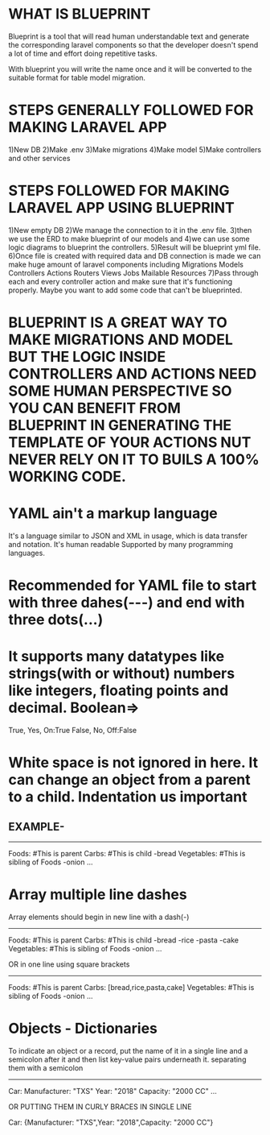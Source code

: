 # WHAT IS BLUEPRINT

Blueprint is a tool that will read human understandable text and generate the corresponding laravel components so that the developer doesn't spend a lot of time and effort doing repetitive tasks.

With blueprint you will write the name once and it will be converted to the suitable format for table model migration.

# STEPS GENERALLY FOLLOWED FOR MAKING LARAVEL APP

1)New DB
2)Make .env
3)Make migrations
4)Make model
5)Make controllers and other services

# STEPS FOLLOWED FOR MAKING LARAVEL APP USING BLUEPRINT

1)New empty DB
2)We manage the connection to it in the .env file.
3)then we use the ERD to make blueprint of our models and
4)we can use some logic diagrams to blueprint the controllers.
5)Result will be blueprint yml file.
6)Once file is created with required data and DB connection is made we can make huge amount of laravel components including
Migrations
Models
Controllers
Actions
Routers
Views
Jobs
Mailable
Resources
7)Pass through each and every controller action and make sure that it's functioning properly.
Maybe you want to add some code that can't be blueprinted.

# BLUEPRINT IS A GREAT WAY TO MAKE MIGRATIONS AND MODEL BUT THE LOGIC INSIDE CONTROLLERS AND ACTIONS NEED SOME HUMAN PERSPECTIVE SO YOU CAN BENEFIT FROM BLUEPRINT IN GENERATING THE TEMPLATE OF YOUR ACTIONS NUT NEVER RELY ON IT TO BUILS A 100% WORKING CODE.

# YAML ain't a markup language

It's a language similar to JSON and XML in usage, which is data transfer and notation.
It's human readable
Supported by many programming languages.

# Recommended for YAML file to start with three dahes(---) and end with three dots(...)

# It supports many datatypes like strings(with or without) numbers like integers, floating points and decimal. Boolean=>

True, Yes, On:True
False, No, Off:False

# White space is not ignored in here. It can change an object from a parent to a child. Indentation us important

## EXAMPLE-

---
Foods: #This is parent
  Carbs: #This is child
    -bread
Vegetables: #This is sibling of Foods
    -onion
...

# Array multiple line dashes
Array elements should begin in new line with a dash(-)

---
Foods: #This is parent
  Carbs: #This is child
    -bread
    -rice
    -pasta
    -cake
Vegetables: #This is sibling of Foods
    -onion
...

OR in one line using square brackets

---
Foods: #This is parent
  Carbs: [bread,rice,pasta,cake]
Vegetables: #This is sibling of Foods
    -onion
...

# Objects - Dictionaries

To indicate an object or a record, put the name of it in a single line and a semicolon after it and then list key-value pairs underneath it. separating them with a semicolon

---
Car:
  Manufacturer: "TXS"
  Year: "2018"
  Capacity: "2000 CC"
...

OR PUTTING THEM IN CURLY BRACES IN SINGLE LINE

Car: {Manufacturer: "TXS",Year: "2018",Capacity: "2000 CC"}




